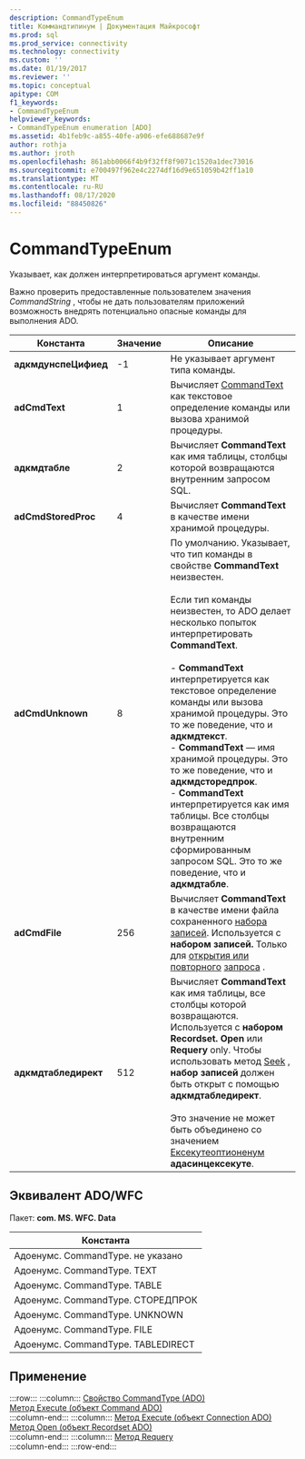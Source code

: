 ```yaml
---
description: CommandTypeEnum
title: Коммандтипинум | Документация Майкрософт
ms.prod: sql
ms.prod_service: connectivity
ms.technology: connectivity
ms.custom: ''
ms.date: 01/19/2017
ms.reviewer: ''
ms.topic: conceptual
apitype: COM
f1_keywords:
- CommandTypeEnum
helpviewer_keywords:
- CommandTypeEnum enumeration [ADO]
ms.assetid: 4b1feb9c-a855-40fe-a906-efe688687e9f
author: rothja
ms.author: jroth
ms.openlocfilehash: 861abb0066f4b9f32ff8f9071c1520a1dec73016
ms.sourcegitcommit: e700497f962e4c2274df16d9e651059b42ff1a10
ms.translationtype: MT
ms.contentlocale: ru-RU
ms.lasthandoff: 08/17/2020
ms.locfileid: "88450826"
---
```

# <a name="commandtypeenum"></a>CommandTypeEnum
Указывает, как должен интерпретироваться аргумент команды.  
  
 Важно проверить предоставленные пользователем значения *CommandString* , чтобы не дать пользователям приложений возможность внедрять потенциально опасные команды для выполнения ADO.  
  
|Константа|Значение|Описание|  
|--------------|-----------|-----------------|  
|**адкмдунспеЦифиед**|-1|Не указывает аргумент типа команды.|  
|**adCmdText**|1|Вычисляет [CommandText](../../../ado/reference/ado-api/commandtext-property-ado.md) как текстовое определение команды или вызова хранимой процедуры.|  
|**адкмдтабле**|2|Вычисляет **CommandText** как имя таблицы, столбцы которой возвращаются внутренним запросом SQL.|  
|**adCmdStoredProc**|4|Вычисляет **CommandText** в качестве имени хранимой процедуры.|  
|**adCmdUnknown**|8|По умолчанию. Указывает, что тип команды в свойстве **CommandText** неизвестен.<br /><br /> Если тип команды неизвестен, то ADO делает несколько попыток интерпретировать **CommandText**.<br /><br /> -   **CommandText** интерпретируется как текстовое определение команды или вызова хранимой процедуры. Это то же поведение, что и **адкмдтекст**.<br />-   **CommandText** — имя хранимой процедуры. Это то же поведение, что и **адкмдсторедпрок**.<br />-   **CommandText** интерпретируется как имя таблицы. Все столбцы возвращаются внутренним сформированным запросом SQL. Это то же поведение, что и **адкмдтабле**.|  
|**adCmdFile**|256|Вычисляет **CommandText** в качестве имени файла сохраненного [набора записей](../../../ado/reference/ado-api/recordset-object-ado.md). Используется с **набором записей.** Только для [открытия или повторного](../../../ado/reference/ado-api/open-method-ado-recordset.md) [запроса](../../../ado/reference/ado-api/requery-method.md) .|  
|**адкмдтабледирект**|512|Вычисляет **CommandText** как имя таблицы, все столбцы которой возвращаются. Используется с **набором Recordset. Open** или **Requery** only. Чтобы использовать метод [Seek](../../../ado/reference/ado-api/seek-method.md) , **набор записей** должен быть открыт с помощью **адкмдтабледирект**.<br /><br /> Это значение не может быть объединено со значением [Ексекутеоптионенум](../../../ado/reference/ado-api/executeoptionenum.md) **адасинцексекуте**.|  
  
## <a name="adowfc-equivalent"></a>Эквивалент ADO/WFC  
 Пакет: **com. MS. WFC. Data**  
  
|Константа|  
|--------------|  
|Адоенумс. CommandType. не указано|  
|Адоенумс. CommandType. TEXT|  
|Адоенумс. CommandType. TABLE|  
|Адоенумс. CommandType. СТОРЕДПРОК|  
|Адоенумс. CommandType. UNKNOWN|  
|Адоенумс. CommandType. FILE|  
|Адоенумс. CommandType. TABLEDIRECT|  
  
## <a name="applies-to"></a>Применение  

:::row:::
    :::column:::
        [Свойство CommandType (ADO)](../../../ado/reference/ado-api/commandtype-property-ado.md)  
        [Метод Execute (объект Command ADO)](../../../ado/reference/ado-api/execute-method-ado-command.md)  
    :::column-end:::
    :::column:::
        [Метод Execute (объект Connection ADO)](../../../ado/reference/ado-api/execute-method-ado-connection.md)  
        [Метод Open (объект Recordset ADO)](../../../ado/reference/ado-api/open-method-ado-recordset.md)  
    :::column-end:::
    :::column:::
        [Метод Requery](../../../ado/reference/ado-api/requery-method.md)  
    :::column-end:::
:::row-end:::
